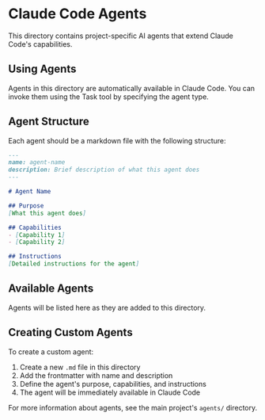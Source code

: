 # Claude Code Agents

This directory contains project-specific AI agents that extend Claude Code's capabilities.

## Using Agents

Agents in this directory are automatically available in Claude Code. You can invoke them using the Task tool by specifying the agent type.

## Agent Structure

Each agent should be a markdown file with the following structure:

```markdown
---
name: agent-name
description: Brief description of what this agent does
---

# Agent Name

## Purpose
[What this agent does]

## Capabilities
- [Capability 1]
- [Capability 2]

## Instructions
[Detailed instructions for the agent]
```

## Available Agents

Agents will be listed here as they are added to this directory.

## Creating Custom Agents

To create a custom agent:
1. Create a new `.md` file in this directory
2. Add the frontmatter with name and description
3. Define the agent's purpose, capabilities, and instructions
4. The agent will be immediately available in Claude Code

For more information about agents, see the main project's `agents/` directory.